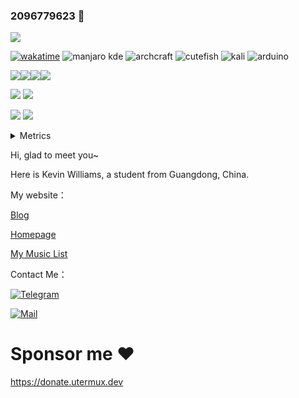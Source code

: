  ### 2096779623 👋

![](https://count.getloli.com/get/@2096779623.github.readme)

[![wakatime](https://wakatime.com/badge/user/d3435c16-db57-44d4-9f61-59b2016be4c5.svg)](https://wakatime.com/@d3435c16-db57-44d4-9f61-59b2016be4c5) ![manjaro kde](https://img.shields.io/badge/Manjaro-KDE-35BF5C?style=for-the-badge&logo=manjaro&logoColor=white) ![archcraft](https://img.shields.io/badge/Archcraft-1793D1?style=for-the-badge&logo=arch-linux&logoColor=white) ![cutefish](https://img.shields.io/badge/Linux-CutefishOS-25b0ff?style=for-the-badge&logo=ubuntu&logoColor=white) ![kali](https://img.shields.io/badge/Kali_Linux-557C94?style=for-the-badge&logo=kali-linux&logoColor=white) ![arduino](https://img.shields.io/badge/Arduino-00979D?style=for-the-badge&logo=Arduino&logoColor=white)

  
[![](https://img.shields.io/badge/Windows-10-2376bc?style=flat-square&logo=windows)](https://www.microsoft.com/windows/get-windows-10)[![](https://img.shields.io/badge/IDE-Visual%20Studio%20Code-blue?style=flat-square&logo=visual-studio-code)](https://code.visualstudio.com/)[![](https://img.shields.io/badge/Android-10-00E886?style=flat-square&logo=Android)](https://android.com/)[![](https://img.shields.io/badge/Android-14-00E886?style=flat-square&logo=Android)](https://android.com/)


![](https://github-readme-stats.vercel.app/api?username=2096779623&show_icons=true&hide_border=false&count_private=true&include_all_commits=true&theme=chartreuse-dark) ![](https://github-readme-streak-stats.herokuapp.com/?user=2096779623&theme=dark)

![](https://github-readme-stats.vercel.app/api/top-langs/?username=2096779623&hide=css,scss,Dockerfile,Javascript,TypeScript,Vue,Less&hide_border=true&layout=compact&langs_count=8&text_color=000&icon_color=fff&bg_color=0,52fa5a,4dfcff,c64dff&theme=graywhite&count_private=true) ![](https://github-profile-trophy.vercel.app/?username=2096779623&theme=onedark)

<details>
<summary>Metrics</summary>
<img src="https://metrics.lecoq.io/2096779623?template=classic&isocalendar=1&stars=1&followup=1&people=1&projects=1&activity=1&achievements=1&notable=1&discussions=1&lines=1&repositories=1&gists=1&introduction=1&base.indepth=false&base.hireable=false&repositories=100&repositories.batch=100&repositories.forks=false&repositories.affiliations=owner&isocalendar.duration=half-year&stars.limit=4&followup.sections=repositories&followup.indepth=false&followup.archived=true&people.limit=24&people.identicons=false&people.identicons.hide=false&people.size=28&people.types=followers%2C%20following&people.shuffle=false&projects.limit=4&projects.descriptions=false&activity.limit=5&activity.load=300&activity.days=14&activity.visibility=all&activity.timestamps=false&activity.filter=all&achievements.threshold=C&achievements.secrets=true&achievements.display=detailed&achievements.limit=0&notable.from=organization&notable.repositories=true&notable.indepth=true&notable.types=commit&discussions.categories=true&discussions.categories.limit=0&repositories.pinned=0&introduction.title=true&config.timezone=Asia%2FShanghai&config.twemoji=true alt="If the image fails to display, please refresh"></img>     
</details>

Hi, glad to meet you~

Here is Kevin Williams, a student from Guangdong, China.

My website：


[Blog](https://hugo.utermux.dev?utm_source=github)

[Homepage](https://www.utermux.dev)

[My Music List](https://alist.utermux.dev/aliyun/music/lx_list.xlsx)

Contact Me：

[![Telegram](https://img.shields.io/badge/Telegram-@utermux_blog-00BFFF?logo=telegram&logoColor=white&style=for-the-badge)](https://t.me/utermux_blog)

[![Mail](https://img.shields.io/badge/-kevin8w@duck.com-911318?logo=Mail.RU&logoColor=white&style=for-the-badge)](mailto:kevin8w@duck.com)

# Sponsor me ♥

https://donate.utermux.dev
